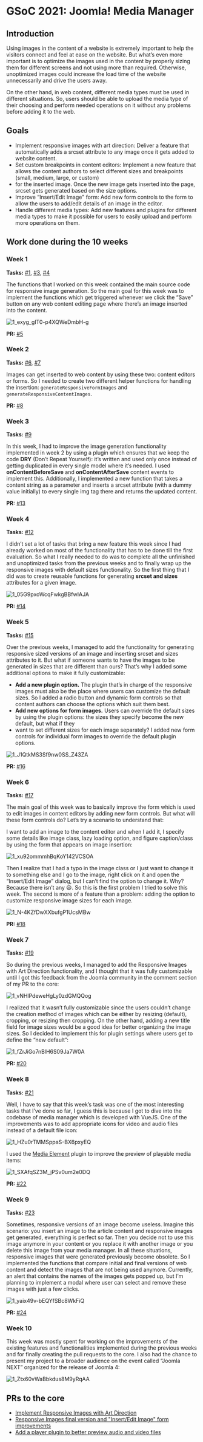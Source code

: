 # GSoC 2021: Joomla! Media Manager

## Introduction
Using images in the content of a website is extremely important to help the visitors connect and feel at ease on the website. But what’s even more important is to 
optimize the images used in the content by properly sizing them for different screens and not using more than required. Otherwise, unoptimized images could increase the 
load time of the website unnecessarily and drive the users away.  

On the other hand, in web content, different media types must be used in different situations. 
So, users should be able to upload the media type of their choosing and perform needed operations on it without any problems before adding it to the web.

## Goals
- Implement responsive images with art direction: Deliver a feature that automatically adds a srcset attribute to any image once it gets added to website content.
- Set custom breakpoints in content editors: Implement a new feature that allows the content authors to select different sizes and breakpoints (small, medium, large, or custom) 
- for the inserted image. Once the new image gets inserted into the page, srcset gets generated based on the size options.
- Improve “Insert/Edit Image" form: Add new form controls to the form to allow the users to add/edit details of an image in the editor.
- Handle different media types: Add new features and plugins for different media types to make it possible for users to easily upload and perform more operations on them.

## Work done during the 10 weeks

### Week 1
**Tasks:** [#1](https://github.com/joomla-projects/gsoc21_media-manager/issues/1), [#3](https://github.com/joomla-projects/gsoc21_media-manager/issues/3),
[#4](https://github.com/joomla-projects/gsoc21_media-manager/issues/4)

The functions that I worked on this week contained the main source code for responsive image generation. So the main goal for this week was to implement the functions 
which get triggered whenever we click the “Save” button on any web content editing page where there’s an image inserted into the content.

![1_exyg_gIT0-p4XQWeDmbH-g](https://user-images.githubusercontent.com/62054743/130349404-16c5a9c2-4b2a-44cb-8793-05e528cb8cc3.gif)

**PR:** [#5](https://github.com/joomla-projects/gsoc21_media-manager/pull/5)

### Week 2
**Tasks:** [#6](https://github.com/joomla-projects/gsoc21_media-manager/issues/6), [#7](https://github.com/joomla-projects/gsoc21_media-manager/issues/7)

Images can get inserted to web content by using these two: content editors or forms. So I needed to create two different helper functions for handling the insertion: 
`generateResponsiveFormImages` and `generateResponsiveContentImages`.

**PR:** [#8](https://github.com/joomla-projects/gsoc21_media-manager/pull/8)

### Week 3
**Tasks:** [#9](https://github.com/joomla-projects/gsoc21_media-manager/issues/9)

In this week, I had to improve the image generation functionality implemented in week 2 by using a plugin which ensures that we keep the code **DRY** (Don’t Repeat Yourself): 
it’s written and used only once instead of getting duplicated in every single model where it’s needed. I used **onContentBeforeSave** and **onContentAfterSave** content events to 
implement this. Additionally, I implemented a new function that takes a content string as a parameter and inserts a srcset attribute (with a dummy value initially) to 
every single img tag there and returns the updated content.

**PR:** [#13](https://github.com/joomla-projects/gsoc21_media-manager/pull/13)

### Week 4
**Tasks:** [#12](https://github.com/joomla-projects/gsoc21_media-manager/issues/6)

I didn’t set a lot of tasks that bring a new feature this week since I had already worked on most of the functionality that has to be done till the first evaluation. 
So what I really needed to do was to complete all the unfinished and unoptimized tasks from the previous weeks and to finally wrap up the responsive images with default 
sizes functionality. So the first thing that I did was to create reusable functions for generating **srcset and sizes** attributes for a given image.

![1_05G9pxoWcqFwkgBBfwIAJA](https://user-images.githubusercontent.com/62054743/130349708-9655a321-d371-4fb4-900e-e27191082bba.png)

**PR:** [#14](https://github.com/joomla-projects/gsoc21_media-manager/pull/14)

### Week 5
**Tasks:** [#15](https://github.com/joomla-projects/gsoc21_media-manager/issues/6)

Over the previous weeks, I managed to add the functionality for generating responsive sized versions of an image and inserting srcset and sizes attributes to it. 
But what if someone wants to have the images to be generated in sizes that are different than ours? That’s why I added some additional options to make it fully customizable:
- **Add a new plugin option.** The plugin that’s in charge of the responsive images must also be the place where users can customize the default sizes. 
So I added a radio button and dynamic form controls so that content authors can choose the options which suit them best.
- **Add new options for form images.** Users can override the default sizes by using the plugin options: the sizes they specify become the new default, but what if they 
- want to set different sizes for each image separately? I added new form controls for individual form images to override the default plugin options.

![1_J1QtkMS3Sf9nw0SS_Z43ZA](https://user-images.githubusercontent.com/62054743/130349775-298bdcc8-ff12-4240-af84-3f60f7b9dadd.png)

**PR:** [#16](https://github.com/joomla-projects/gsoc21_media-manager/pull/16)

### Week 6
**Tasks:** [#17](https://github.com/joomla-projects/gsoc21_media-manager/issues/6)

The main goal of this week was to basically improve the form which is used to edit images in content editors by adding new form controls. But what will these form 
controls do? Let’s try a scenario to understand that: 

I want to add an image to the content editor and when I add it, I specify some details like image class,  lazy loading option, and figure caption/class by using the form 
that appears on image insertion:

![1_xu92ommmhBqKoY142VCSOA](https://user-images.githubusercontent.com/62054743/130349812-ccd288ad-ef30-4242-81b5-bea6ace0bc0d.png)

Then I realize that I had a typo in the image class or I just want to change it to something else and I go to the image, right click on it and open the 
“Insert/Edit Image” dialog, but I can’t find the option to change it. Why? Because there isn’t any 😃. So this is the first problem
I tried to solve this week. The second is more of a feature than a problem: adding the option to customize responsive image sizes for each image.

![1_N-4KZfDwXXbufgP1UcsMBw](https://user-images.githubusercontent.com/62054743/130349883-b83526a4-a56d-480b-8556-f9a6bdc61c32.png)

**PR:** [#18](https://github.com/joomla-projects/gsoc21_media-manager/pull/18)

### Week 7
**Tasks:** [#19](https://github.com/joomla-projects/gsoc21_media-manager/issues/6)

So during the previous weeks, I managed to add the Responsive Images with Art Direction functionality, and I thought that it was fully customizable until 
I got this feedback from the Joomla community in the comment section of my PR to the core:

![1_vNHlPdeweHgLy0zdGMQQog](https://user-images.githubusercontent.com/62054743/130349916-2d9a6cce-a195-46cd-ab20-1a41cc1c368f.png)

I realized that it wasn’t fully customizable since the users couldn’t change the creation method of images which can be either by resizing (default), cropping, 
or resizing then cropping. On the other hand, adding a new title field for image sizes would be a good idea for better organizing the image sizes. So I decided 
to implement this for plugin settings where users get to define the “new default”:

![1_fZrJiGo7nBlH6S09Ja7W0A](https://user-images.githubusercontent.com/62054743/130349959-766366dc-da06-4b21-b434-290dce634cf1.png)

**PR:** [#20](https://github.com/joomla-projects/gsoc21_media-manager/pull/20)

### Week 8
**Tasks:** [#21](https://github.com/joomla-projects/gsoc21_media-manager/issues/6)

Well, I have to say that this week’s task was one of the most interesting tasks that I’ve done so far, I guess this is because I got to dive into the codebase of 
media manager which is developed with VueJS. One of the improvements was to add appropriate icons for video and audio files instead of a default file icon:

![1_HZu0rTMMSppaS-BX6pxyEQ](https://user-images.githubusercontent.com/62054743/130349989-30d5f567-6d92-423b-84d6-8b6434a5325d.png)

I used the [Media Element](https://github.com/mediaelement/mediaelement) plugin to improve the preview of playable media items:

![1_SXAfqSZ3M_jPSv0um2e0DQ](https://user-images.githubusercontent.com/62054743/130350006-6c7dead2-646d-4cb0-8da8-f4833625780c.png)

**PR:** [#22](https://github.com/joomla-projects/gsoc21_media-manager/pull/22)

### Week 9
**Tasks:** [#23](https://github.com/joomla-projects/gsoc21_media-manager/issues/6)

Sometimes, responsive versions of an image become useless. Imagine this scenario: you insert an image to the article content and responsive images get generated, 
everything is perfect so far. Then you decide not to use this image anymore in your content or you replace it with another image or you delete this image from your 
media manager. In all these situations, responsive images that were generated previously become obsolete. So I implemented the functions that compare initial and 
final versions of web content and detect the images that are not being used anymore. Currently, an alert that contains the names of the images gets popped up, but 
I’m planning to implement a modal where user can select and remove these images with just a few clicks.

![1_yaix49v-bEQYfSBc8WkFiQ](https://user-images.githubusercontent.com/62054743/130350061-d0adb479-9592-4565-ba99-d0cc8c831acc.png)

**PR:** [#24](https://github.com/joomla-projects/gsoc21_media-manager/pull/24)

### Week 10
This week was mostly spent for working on the improvements of the existing features and functionalities implemented during the previous weeks and for 
finally creating the pull requests to the core. I also had the chance to present my project to a broader audience on the event called “Joomla NEXT” organized 
for the release of Joomla 4:

![1_Ztx60vWaBbkdus8M9yRqAA](https://user-images.githubusercontent.com/62054743/130350120-401ec143-0ebf-45d8-b8d6-0810f3685333.png)


## PRs to the core
- [Implement Responsive Images with Art Direction](https://github.com/joomla/joomla-cms/pull/34803)
- [Responsive Images final version and "Insert/Edit Image" form improvements](https://github.com/joomla/joomla-cms/pull/35250)
- [Add a player plugin to better preview audio and video files](https://github.com/joomla/joomla-cms/pull/35177)
